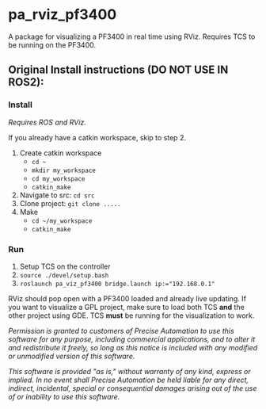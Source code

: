 # pa_rviz_pf3400
A package for visualizing a PF3400 in real time using RViz. Requires TCS to be running on the PF3400.


## Original Install instructions (DO NOT USE IN ROS2):
### Install
*Requires ROS and RViz.*

If you already have a catkin workspace, skip to step 2.
1. Create catkin workspace
   - `cd ~`
   - `mkdir my_workspace`
   - `cd my_workspace`
   - `catkin_make`
2. Navigate to src: `cd src` 
3. Clone project: `git clone .....`
4. Make
   - `cd ~/my_workspace`
   - `catkin_make`

### Run
1. Setup TCS on the controller
2. `source ./devel/setup.bash`
3. `roslaunch pa_viz_pf3400 bridge.launch ip:="192.168.0.1"`

RViz should pop open with a PF3400 loaded and already live updating. If you want
to visualize a GPL project, make sure to load both TCS **and** the other project
using GDE. TCS **must** be running for the visualization to work.


*Permission is granted to customers of Precise Automation to use this software for any purpose, including commercial applications, and to alter it and redistribute it freely, so long as this notice is included with any modified or unmodified version of this software.*

*This software is provided "as is," without warranty of any kind, express or implied.  In no event shall Precise Automation be held liable for any direct, indirect, incidental, special or consequential damages arising out of the use of or inability to use this software.*
